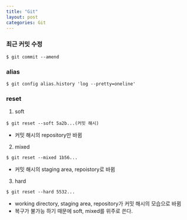 ```yaml
---
title: "Git"
layout: post
categories: Git
---
```


### 최근 커밋 수정   
```terminal
$ git commit --amend
```


### alias 
```terminal
$ git config alias.history 'log --pretty=oneline'
```

### reset 
1. soft
```terminal
$ git reset --soft 5a2b...(커밋 해시)
```
- 커밋 해시의 repository만 바뀜
2. mixed
```terminal
$ git reset --mixed 1b56...
```
- 커밋 해시의 staging area, repoistory로 바뀜
3. hard
```terminal
$ git reset --hard 5532...
```
- working directory, staging area, repository가 커밋 해시의 모습으로 바뀜
- 복구가 불가능 하기 때문에 soft, mixed를 위주로 쓴다.

